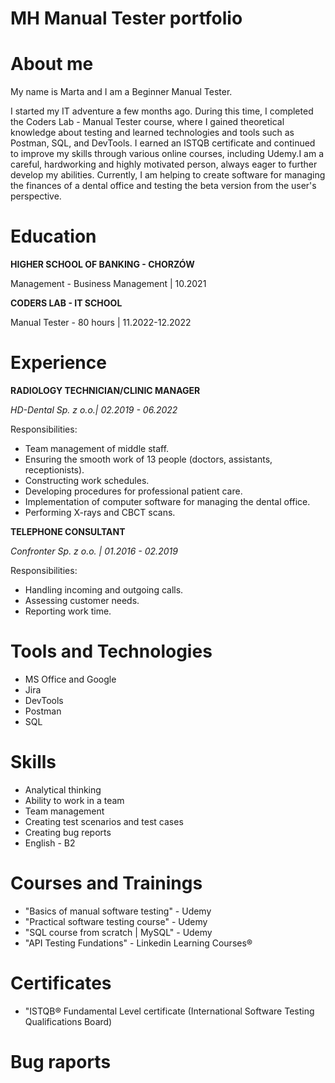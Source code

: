 # MH Manual Tester portfolio # 

# About me #

My name is Marta and I am a Beginner Manual Tester. 

I started my IT adventure a few months ago. During this time, I completed the
Coders Lab - Manual Tester course, where I gained theoretical knowledge about
testing and learned technologies and tools such as Postman, SQL, and DevTools. 
I earned an ISTQB certificate and continued to improve my skills through various
online courses, including Udemy.I am a careful, hardworking and highly motivated
person, always eager to further develop my abilities. Currently, I am helping to
create software for managing the finances of a dental office and testing the beta
version from the user's perspective.

# Education #

**HIGHER SCHOOL OF BANKING - CHORZÓW**

Management - Business Management | 10.2021

**CODERS LAB - IT SCHOOL**

Manual Tester - 80 hours | 11.2022-12.2022

# Experience #

**RADIOLOGY TECHNICIAN/CLINIC MANAGER**

*HD-Dental Sp. z o.o.| 02.2019 - 06.2022*

 Responsibilities:
* Team management of middle staff.
* Ensuring the smooth work of 13 people (doctors, assistants, receptionists).
* Constructing work schedules.
* Developing procedures for professional patient care.
* Implementation of computer software for managing the dental office.
* Performing X-rays and CBCT scans.

**TELEPHONE CONSULTANT**

*Confronter Sp. z o.o. | 01.2016 - 02.2019*

Responsibilities:
* Handling incoming and outgoing calls. 
* Assessing customer needs.
* Reporting work time.

# Tools and Technologies #

* MS Office and Google 
* Jira
* DevTools
* Postman
* SQL

# Skills #
* Analytical thinking
* Ability to work in a team
* Team management
* Creating test scenarios and test cases
* Creating bug reports
* English - B2

# Courses and Trainings #

* "Basics of manual software testing"  - Udemy
* "Practical software testing course" - Udemy 
* "SQL course from scratch | MySQL" - Udemy
* "API Testing Fundations" - Linkedin Learning Courses®

# Certificates #

* "ISTQB® Fundamental Level certificate (International Software Testing Qualifications Board)

# Bug raports #








